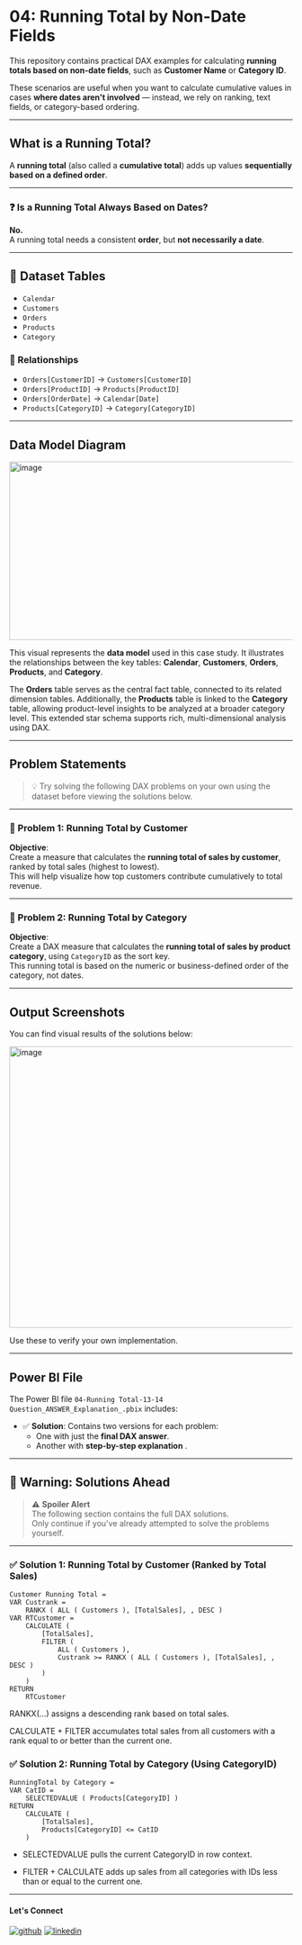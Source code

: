 # 04: Running Total by Non-Date Fields

This repository contains practical DAX examples for calculating **running totals based on non-date fields**, such as **Customer Name** or **Category ID**.

These scenarios are useful when you want to calculate cumulative values in cases **where dates aren't involved** — instead, we rely on ranking, text fields, or category-based ordering.

---

##  What is a Running Total?

A **running total** (also called a **cumulative total**) adds up values **sequentially based on a defined order**.

---

### ❓ Is a Running Total Always Based on Dates?

**No.**  
A running total needs a consistent **order**, but **not necessarily a date**.

---
## 📁 Dataset Tables

- `Calendar`  
- `Customers`  
- `Orders`  
- `Products`  
- `Category`  

### 🔗 Relationships

- `Orders[CustomerID]` → `Customers[CustomerID]`  
- `Orders[ProductID]` → `Products[ProductID]`  
- `Orders[OrderDate]` → `Calendar[Date]`  
- `Products[CategoryID]` → `Category[CategoryID]`  

---

## Data Model Diagram


<img width="601" height="317" alt="image" src="https://github.com/user-attachments/assets/488fac11-1190-42cb-aa06-8fab5541b092" />


This visual represents the **data model** used in this case study. It illustrates the relationships between the key tables: **Calendar**, **Customers**, **Orders**, **Products**, and **Category**.

The **Orders** table serves as the central fact table, connected to its related dimension tables. Additionally, the **Products** table is linked to the **Category** table, allowing product-level insights to be analyzed at a broader category level. This extended star schema supports rich, multi-dimensional analysis using DAX.

---

##  Problem Statements

> 💡 Try solving the following DAX problems on your own using the dataset before viewing the solutions below.

---

### 🔹 Problem 1: Running Total by Customer

**Objective**:  
Create a measure that calculates the **running total of sales by customer**, ranked by total sales (highest to lowest).  
This will help visualize how top customers contribute cumulatively to total revenue.

---

### 🔹 Problem 2: Running Total by Category

**Objective**:  
Create a DAX measure that calculates the **running total of sales by product category**, using `CategoryID` as the sort key.  
This running total is based on the numeric or business-defined order of the category, not dates.

---

##  Output Screenshots

You can find visual results of the solutions below:

<img width="600" height="500" alt="image" src="https://github.com/user-attachments/assets/da688228-a543-49ae-9779-ed229aa5cd0e" />


Use these to verify your own implementation.

---

##  Power BI File

The Power BI file `04-Running Total-13-14 Question_ANSWER_Explanation_.pbix` includes:

- ✅ **Solution**: Contains two versions for each problem:
  - One with just the **final DAX answer**.
  - Another with **step-by-step explanation** .

---

## 🚨 Warning: Solutions Ahead

> ⚠️ **Spoiler Alert**  
> The following section contains the full DAX solutions.  
> Only continue if you've already attempted to solve the problems yourself.  

---



### ✅ Solution 1: Running Total by Customer (Ranked by Total Sales)

```dax
Customer Running Total = 
VAR Custrank =
    RANKX ( ALL ( Customers ), [TotalSales], , DESC )
VAR RTCustomer =
    CALCULATE (
        [TotalSales],
        FILTER (
            ALL ( Customers ),
            Custrank >= RANKX ( ALL ( Customers ), [TotalSales], , DESC )
        )
    )
RETURN
    RTCustomer
```

RANKX(...) assigns a descending rank based on total sales.

CALCULATE + FILTER accumulates total sales from all customers with a rank equal to or better than the current one.

### ✅ Solution 2: Running Total by Category (Using CategoryID)
```dax
RunningTotal by Category = 
VAR CatID =
    SELECTEDVALUE ( Products[CategoryID] )
RETURN
    CALCULATE ( 
        [TotalSales], 
        Products[CategoryID] <= CatID
    )
```
- SELECTEDVALUE pulls the current CategoryID in row context.

- FILTER + CALCULATE adds up sales from all categories with IDs less than or equal to the current one.

---
#### Let's Connect
[![github](https://img.shields.io/badge/github-181717?style=for-the-badge&logo=github&logoColor=white)](https://github.com/ahammedjaleel)
[![linkedin](https://img.shields.io/badge/linkedin-0A66C2?style=for-the-badge&logo=linkedin&logoColor=white)](https://www.linkedin.com/in/ahammed-jaleel-33772b5b/)


